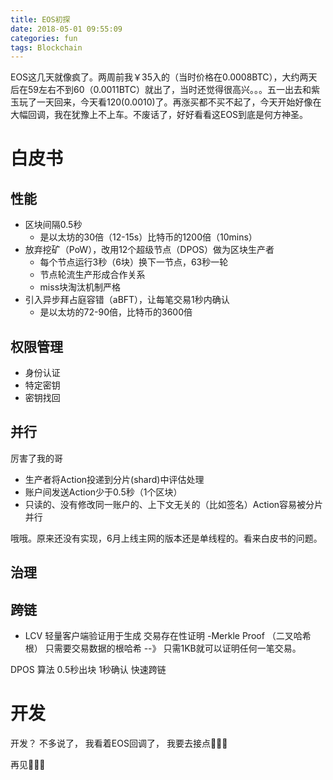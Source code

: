```yaml
---
title: EOS初探
date: 2018-05-01 09:55:09
categories: fun
tags: Blockchain
---
```


EOS这几天就像疯了。两周前我￥35入的（当时价格在0.0008BTC），大约两天后在59左右不到60（0.0011BTC）就出了，当时还觉得很高兴。。。五一出去和紫玉玩了一天回来，今天看120(0.0010)了。再涨买都不买不起了，今天开始好像在大幅回调，我在犹豫上不上车。不废话了，好好看看这EOS到底是何方神圣。

<!---more--->


# 白皮书

## 性能

- 区块间隔0.5秒
    - 是以太坊的30倍（12-15s）比特币的1200倍（10mins）
- 放弃挖矿（PoW），改用12个超级节点（DPOS）做为区块生产者
    - 每个节点运行3秒（6块）换下一节点，63秒一轮
    - 节点轮流生产形成合作关系
    - miss块淘汰机制严格
- 引入异步拜占庭容错（aBFT），让每笔交易1秒内确认
    - 是以太坊的72-90倍，比特币的3600倍

## 权限管理

- 身份认证
- 特定密钥
- 密钥找回

## 并行

厉害了我的哥

- 生产者将Action投递到分片(shard)中评估处理
- 账户间发送Action少于0.5秒（1个区块）
- 只读的、没有修改同一账户的、上下文无关的（比如签名）Action容易被分片并行

哦哦。原来还没有实现，6月上线主网的版本还是单线程的。看来白皮书的问题。

## 治理

## 跨链

- LCV 轻量客户端验证用于生成  交易存在性证明 -Merkle Proof （二叉哈希根）
只需要交易数据的根哈希 --》 只需1KB就可以证明任何一笔交易。

DPOS 算法 0.5秒出块  1秒确认 快速跨链

# 开发

开发？
不多说了，
我看着EOS回调了，
我要去接点🙂🙂🙂

再见👋👋👋

